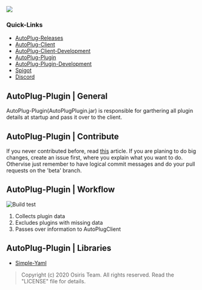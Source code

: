 ![](https://rapidus-info.webnode.com/_files/200000003-4d08d4d08f/AutoPlug%20GitHub%20Header%20800x80.png)
### Quick-Links
- [AutoPlug-Releases](https://github.com/Osiris-Team/AutoPlug-Releases)
- [AutoPlug-Client](https://github.com/Osiris-Team/AutoPlug-Client)
- [AutoPlug-Client-Development](https://bit.ly/acprogress)
- [AutoPlug-Plugin](https://github.com/Osiris-Team/AutoPlug-Plugin)
- [AutoPlug-Plugin-Development](https://bit.ly/approgress)
- [Spigot](https://www.spigotmc.org/members/osiristeam.935748/)
- [Discord](https://discord.com/invite/GGNmtCC)

## AutoPlug-Plugin | General
AutoPlug-Plugin(AutoPlugPlugin.jar) is responsible for garthering all plugin details at startup and pass it over to the client.

## AutoPlug-Plugin | Contribute
If you never contributed before, read [this](https://akrabat.com/the-beginners-guide-to-contributing-to-a-github-project/) article. 
If you are planing to do big changes, create an issue first, where you explain what you want to do.
Othervise just remember to have logical commit messages and do your pull requests on the 'beta' branch.

## AutoPlug-Plugin | Workflow
![Build test](https://github.com/Osiris-Team/AutoPlug-Plugin/workflows/Build%20test/badge.svg)
 1. Collects plugin data
 2. Excludes plugins with missing data
 3. Passes over information to AutoPlugClient

## AutoPlug-Plugin | Libraries
- [Simple-Yaml](https://github.com/Carleslc/Simple-YAML)

 > Copyright (c) 2020 Osiris Team. All rights reserved. Read the "LICENSE" file for details.
